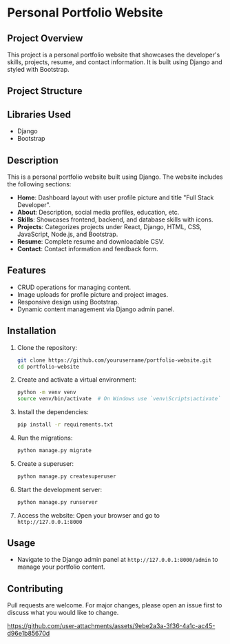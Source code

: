 # Personal Portfolio Website

## Project Overview

This project is a personal portfolio website that showcases the developer's skills, projects, resume, and contact information. It is built using Django and styled with Bootstrap.

## Project Structure


## Libraries Used

- Django
- Bootstrap

## Description
This is a personal portfolio website built using Django. The website includes the following sections:
- **Home**: Dashboard layout with user profile picture and title "Full Stack Developer".
- **About**: Description, social media profiles, education, etc.
- **Skills**: Showcases frontend, backend, and database skills with icons.
- **Projects**: Categorizes projects under React, Django, HTML, CSS, JavaScript, Node.js, and Bootstrap.
- **Resume**: Complete resume and downloadable CSV.
- **Contact**: Contact information and feedback form.

## Features
- CRUD operations for managing content.
- Image uploads for profile picture and project images.
- Responsive design using Bootstrap.
- Dynamic content management via Django admin panel.

## Installation

1. Clone the repository:
    ```bash
    git clone https://github.com/yourusername/portfolio-website.git
    cd portfolio-website
    ```

2. Create and activate a virtual environment:
    ```bash
    python -m venv venv
    source venv/bin/activate  # On Windows use `venv\Scripts\activate`
    ```

3. Install the dependencies:
    ```bash
    pip install -r requirements.txt
    ```

4. Run the migrations:
    ```bash
    python manage.py migrate
    ```

5. Create a superuser:
    ```bash
    python manage.py createsuperuser
    ```

6. Start the development server:
    ```bash
    python manage.py runserver
    ```

7. Access the website:
    Open your browser and go to `http://127.0.0.1:8000`

## Usage
- Navigate to the Django admin panel at `http://127.0.0.1:8000/admin` to manage your portfolio content.

## Contributing
Pull requests are welcome. For major changes, please open an issue first to discuss what you would like to change.




https://github.com/user-attachments/assets/9ebe2a3a-3f36-4a1c-ac45-d96e1b85670d


